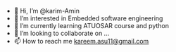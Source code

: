 - 👋 Hi, I’m @karim-Amin
- 👀 I’m interested in Embedded software engineering
- 🌱 I’m currently learning ATUOSAR course and python
- 💞️ I’m looking to collaborate on ...
- 📫 How to reach me kareem.asu11@gmail.com

<!---
karim-Amin/karim-Amin is a ✨ special ✨ repository because its `README.md` (this file) appears on your GitHub profile.
You can click the Preview link to take a look at your changes.
--->
